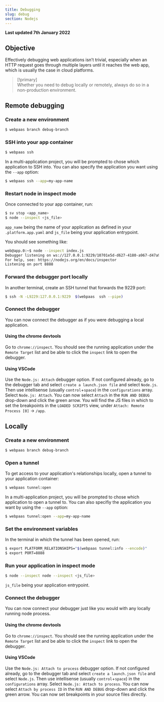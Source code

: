 ```yaml
---
title: Debugging
slug: debug
section: Nodejs
---
```


**Last updated 7th January 2022**



## Objective  

Effectively debugging web applications isn’t trivial, especially when an HTTP request goes through multiple layers until it reaches the web app, which is usually the case in cloud platforms.

> [!primary]  
> Whether you need to debug locally or remotely, always do so in a non-production environment.
> 

## Remote debugging

### Create a new environment

```sh
$ webpaas branch debug-branch
```

### SSH into your app container

```sh
$ webpaas ssh
```

In a multi-application project, you will be prompted to chose which application to SSH into. You can also specify the application you want using the `--app` option:

```sh
$ webpaas ssh --app=my-app-name
```

### Restart node in inspect mode 

Once connected to your app container, run:

```sh
$ sv stop <app_name>
$ node --inspect <js_file>
```

`app_name` being the name of your application as defined in your `.platform.app.yaml` and `js_file` being your application entrypoint.

You should see something like:

```sh
web@app.0:~$ node --inspect index.js 
Debugger listening on ws://127.0.0.1:9229/10701e5d-d627-4180-a967-d47a924c93c0
For help, see: https://nodejs.org/en/docs/inspector
Listening on port 8888
```

### Forward the debugger port locally

In another terminal, create an SSH tunnel that forwards the 9229 port:

```sh
$ ssh -N -L9229:127.0.0.1:9229  $(webpaas  ssh --pipe)
```

### Connect the debugger

You can now connect the debugger as if you were debugging a local application.

#### Using the chrome devtools

Go to `chrome://inspect`. You should see the running application under the `Remote Target` list and be able to click the `inspect` link to open the debugger.

#### Using VSCode

Use the `Node.js: Attach` debugger option. If not configured already, go to the debugger tab and select `create a launch.json file` and select `Node.js`. Then use intellisense (usually `control`+`space`) in the `configurations` array. Select `Node.js: Attach`. You can now select `Attach` in the `RUN AND DEBUG` drop-down and click the green arrow. You will find the JS files in which to set the breakpoints in the `LOADED SCRIPTS` view, under `Attach: Remote Process [0]` -> `/app`.

## Locally

### Create a new environment

```sh
$ webpaas branch debug-branch
```

### Open a tunnel

To get access to your application's relationships locally, open a tunnel to your application container:

```sh
$ webpaas tunnel:open
```

In a multi-application project, you will be prompted to chose which application to open a tunnel to. You can also specifiy the application you want by using the `--app` option:

```sh
$ webpaas tunnel:open --app=my-app-name
```

### Set the environment variables

In the terminal in which the tunnel has been opened, run:

```sh
$ export PLATFORM_RELATIONSHIPS="$(webpaas tunnel:info --encode)"
$ export PORT=8888
```

### Run your application in inspect mode

```sh
$ node --inspect node --inspect <js_file>
```

`js_file` being your application entrypoint.

### Connect the debugger

You can now connect your debugger just like you would with any locally running node process.

#### Using the chrome devtools

Go to `chrome://inspect`. You should see the running application under the `Remote Target` list and be able to click the `inspect` link to open the debugger.

#### Using VSCode

Use the `Node.js: Attach to process` debugger option. If not configured already, go to the debugger tab and select `create a launch.json file` and select `Node.js`. Then use intellisense (usually `control`+`space`) in the `configurations` array. Select `Node.js: Attach to process`. You can now select `Attach by process ID` in the `RUN AND DEBUG` drop-down and click the green arrow. You can now set breakpoints in your source files directly.
